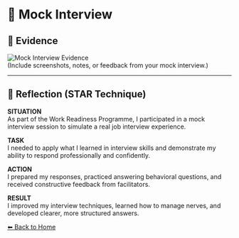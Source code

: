 # 🧠 Mock Interview

## 📎 Evidence  
![Mock Interview Evidence](./images/mock-interview.png)  
(Include screenshots, notes, or feedback from your mock interview.)

---

## 📝 Reflection (STAR Technique)

**SITUATION**  
As part of the Work Readiness Programme, I participated in a mock interview session to simulate a real job interview experience.

**TASK**  
I needed to apply what I learned in interview skills and demonstrate my ability to respond professionally and confidently.

**ACTION**  
I prepared my responses, practiced answering behavioral questions, and received constructive feedback from facilitators.

**RESULT**  
I improved my interview techniques, learned how to manage nerves, and developed clearer, more structured answers.

[⬅ Back to Home](./README.md)
